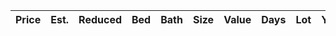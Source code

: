 | Price | Est. | Reduced | Bed | Bath | Size | Value | Days | Lot | Year | HOA | Open |
| :---- | :--- | :------ | :-- | :--- | :--- | :---- | :--- | :-- | :--- | :-- | :--- |